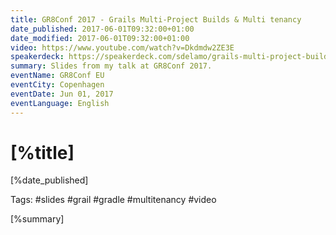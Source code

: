 ```yaml
---
title: GR8Conf 2017 - Grails Multi-Project Builds & Multi tenancy
date_published: 2017-06-01T09:32:00+01:00
date_modified: 2017-06-01T09:32:00+01:00
video: https://www.youtube.com/watch?v=Dkdmdw2ZE3E
speakerdeck: https://speakerdeck.com/sdelamo/grails-multi-project-builds-multitenancy
summary: Slides from my talk at GR8Conf 2017.
eventName: GR8Conf EU
eventCity: Copenhagen
eventDate: Jun 01, 2017
eventLanguage: English
---
```


# [%title]

[%date_published]

Tags: #slides #grail #gradle #multitenancy #video

[%summary]

<script async class="speakerdeck-embed" data-id="a411f0ecdbd14de1b7ac00b4074c1c79" data-ratio="1.77777777777778" src="//speakerdeck.com/assets/embed.js"></script>